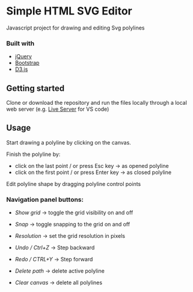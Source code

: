 # Simple HTML SVG Editor

Javascript project for drawing and editing Svg polylines

### Built with  

* [jQuery](https://jquery.com/)
* [Bootstrap](https://getbootstrap.com/)
* [D3.js](https://d3js.org/)

## Getting started

Clone or download the repository and run the files locally through a local web server (e.g. [Live Server](https://marketplace.visualstudio.com/items?itemName=ritwickdey.LiveServer) for VS code)

## Usage

Start drawing a polyline by clicking on the canvas.

Finish the polyline by:
* click on the last point / or press Esc key -> as opened polyline
* click on the first point / or press Enter key -> as closed polyline

Edit polyline shape by dragging polyline control points

### Navigation panel buttons:

* _Show grid_ -> toggle the grid visibility on and off
* _Snap_ -> toggle snapping to the grid on and off
* _Resolution_ -> set the grid resolution in pixels

* _Undo / Ctrl+Z_ -> Step backward
* _Redo / CTRL+Y_ -> Step forward

* _Delete path_ -> delete active polyline
* _Clear canvas_ -> delete all polylines
